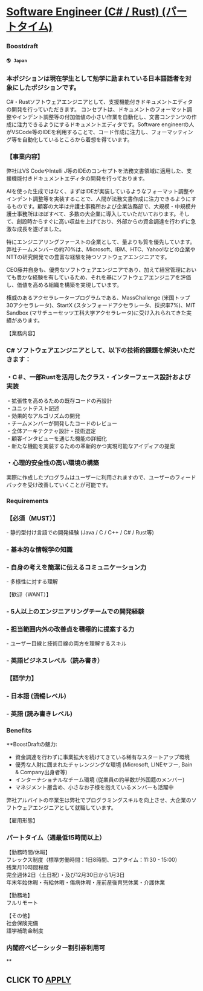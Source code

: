 # [Software Engineer (C# / Rust) (パートタイム)](https://www.remotewlb.com/apply/software-engineer-c-rust-patotaimu-59933)  
### Boostdraft  
#### `🌎 Japan`  

### 本ポジションは現在学生として勉学に励まれている日本語話者を対象にしたポジションです。

  
C#・Rustソフトウェアエンジニアとして、支援機能付きドキュメントエディタの開発を行っていただきます。 コンセプトは、ドキュメントのフォーマット調整やインデント調整等の付加価値の小さい作業を自動化し、文書コンテンツの作成に注力できるようにするドキュメントエディタです。Software engineerの人がVSCode等のIDEを利用することで、コード作成に注力し、フォーマッティング等を自動化しているところから着想を得ています。

### 【事業内容】

弊社はVS CodeやIntelli J等のIDEのコンセプトを法務文書領域に適用した、支援機能付きドキュメントエディタの開発を行っております。

AIを使った生成ではなく、まずはIDEが実装しているようなフォーマット調整やインデント調整等を実装することで、人間が法務文書作成に注力できるようにするものです。顧客の大半は弁護士事務所および企業法務部で、大規模・中規模弁護士事務所はほぼすべて、多数の大企業に導入していただいております。そして、創設時からすぐに高い収益を上げており、外部からの資金調達を行わずに急激な成長を遂げました。

特にエンジニアリングファーストの企業として、量よりも質を優先しています。弊社チームメンバーの約70%は、Microsoft、IBM、HTC、Yahoo!などの企業やNTTの研究開発での豊富な経験を持つソフトウェアエンジニアです。

CEO藤井自身も、優秀なソフトウェアエンジニアであり、加えて経営管理においても豊かな経験を有しているため、それを基にソフトウェアエンジニアを評価し、価値を高める組織を構築を実現しています。

権威のあるアクセラレータープログラムである、MassChallenge (米国トップ30アクセラレータ)、StartX (スタンフォードアクセラレータ、採択率7%)、MIT Sandbox (マサチューセッツ工科大学アクセラレータ)に受け入れられてきた実績があります。

【業務内容】

### C# ソフトウェアエンジニアとして、以下の技術的課題を解決いただきます：

### ・C＃、一部Rustを活用したクラス・インターフェース設計および実装

・拡張性を高めるための既存コードの再設計  
・ユニットテスト記述  
・効果的なアルゴリズムの開発  
・チームメンバーが開発したコードのレビュー  
・全体アーキテクチャ設計・技術選定  
・顧客インタビューを通じた機能の詳細化  
・新たな機能を実装するための革新的かつ実現可能なアイディアの提案

### ・心理的安全性の高い環境の構築

実際に作成したプログラムはユーザーに利用されますので、ユーザーのフィードバックを受け改善していくことが可能です。

### Requirements

### 【必須（MUST）】

\- 静的型付け言語での開発経験 (Java / C / C++ / C# / Rust等)

### \- 基本的な情報学の知識

### \- 自身の考えを簡潔に伝えるコミュニケーション力

\- 多様性に対する理解

【歓迎（WANT）】

### \- 5人以上のエンジニアリングチームでの開発経験

### \- 担当範囲内外の改善点を積極的に提案する力

\- ユーザー目線と技術目線の両方を理解するスキル

### \- 英語ビジネスレベル（読み書き）

### 【語学力】

### \- 日本語 (流暢レベル)

### \- 英語 (読み書きレベル)

### Benefits

 **BoostDraftの魅力:

  * 資金調達を行わずに事業拡大を続けてきている稀有なスタートアップ環境
  * 優秀な人財に囲まれたチャレンジングな環境 (Microsoft, LINEヤフー, Bain & Company出身者等)
  * インターナショナルなチーム環境 (従業員の約半数が外国籍のメンバー)
  * マネジメント層含め、小さなお子様を抱えているメンバーも活躍中

弊社アルバイトの卒業生は弊社でプログラミングスキルを向上させ、大企業のソフトウェアエンジニアとして就職しています。

【雇用形態】

### パートタイム（週最低15時間以上）

【勤務時間/休暇】  
フレックス制度（標準労働時間：1日8時間、コアタイム：11:30 - 15:00）  
残業月10時間程度  
完全週休2日（土日祝）・及び12月30日から1月3日  
年末年始休暇・有給休暇・傷病休暇・産前産後育児休業・介護休業  
  
【勤務地】  
フルリモート  
  
【その他】  
社会保険完備  
語学補助金制度

### 内閣府ベビーシッター割引券利用可

**

  
## CLICK TO [APPLY](https://www.remotewlb.com/apply/software-engineer-c-rust-patotaimu-59933)

